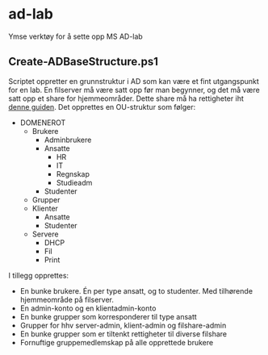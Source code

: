 # ad-lab
Ymse verktøy for å sette opp MS AD-lab

## Create-ADBaseStructure.ps1
Scriptet oppretter en grunnstruktur i AD som kan være et fint utgangspunkt for en lab. En filserver må være satt opp før man begynner, og det må være satt opp et share for hjemmeområder.
Dette share må ha rettigheter iht [denne guiden](https://learn.microsoft.com/en-us/archive/blogs/migreene/ntfs-permissions-for-redirected-folders-or-home-directories).
Det opprettes en OU-struktur som følger:

* DOMENEROT
  * Brukere
    * Adminbrukere
    * Ansatte
      * HR
      * IT
      * Regnskap
      * Studieadm
    * Studenter
  * Grupper
  * Klienter
    * Ansatte
    * Studenter
  * Servere
    * DHCP
    * Fil
    * Print

I tillegg opprettes:
* En bunke brukere. Én per type ansatt, og to studenter. Med tilhørende hjemmeområde på filserver.
* En admin-konto og en klientadmin-konto
* En bunke grupper som korresponderer til type ansatt
* Grupper for hhv server-admin, klient-admin og filshare-admin
* En bunke grupper som er tiltenkt rettigheter til diverse filshare
* Fornuftige gruppemedlemskap på alle opprettede brukere
